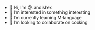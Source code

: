 - 👋 Hi, I’m @Landishex
- 👀 I’m interested in something interesting
- 🌱 I’m currently learning M-language
- 💞️ I’m looking to collaborate on cooking


<!---
Landishex/Landishex is a ✨ special ✨ repository because its `README.md` (this file) appears on your GitHub profile.
You can click the Preview link to take a look at your changes.
--->
